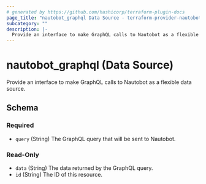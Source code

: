 ```yaml
---
# generated by https://github.com/hashicorp/terraform-plugin-docs
page_title: "nautobot_graphql Data Source - terraform-provider-nautobot"
subcategory: ""
description: |-
  Provide an interface to make GraphQL calls to Nautobot as a flexible data source.
---
```


# nautobot_graphql (Data Source)

Provide an interface to make GraphQL calls to Nautobot as a flexible data source.



<!-- schema generated by tfplugindocs -->
## Schema

### Required

- `query` (String) The GraphQL query that will be sent to Nautobot.

### Read-Only

- `data` (String) The data returned by the GraphQL query.
- `id` (String) The ID of this resource.


